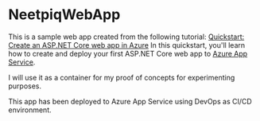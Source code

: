 # NeetpiqWebApp

This is a sample web app created from the following tutorial:
    [Quickstart: Create an ASP.NET Core web app in Azure](https://docs.microsoft.com/en-us/azure/app-service/app-service-web-get-started-dotnet)
    In this quickstart, you'll learn how to create and deploy your first ASP.NET Core web app to [Azure App Service](https://docs.microsoft.com/en-us/azure/app-service/overview).

I will use it as a container for my proof of concepts for experimenting purposes.

This app has been deployed to Azure App Service using DevOps as CI/CD environment.

